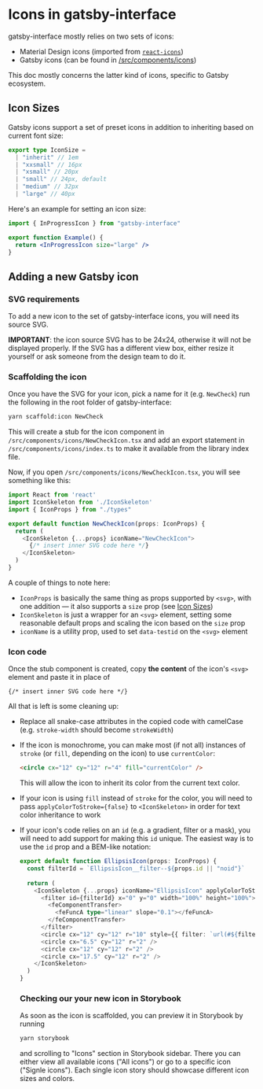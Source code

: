 # Icons in gatsby-interface

gatsby-interface mostly relies on two sets of icons:
* Material Design icons (imported from [`react-icons`](https://github.com/react-icons/react-icons))
* Gatsby icons (can be found in [/src/components/icons]())

This doc mostly concerns the latter kind of icons, specific to Gatsby ecosystem.

## Icon Sizes
Gatsby icons support a set of preset icons in addition to inheriting based on current font size:

```typescript
export type IconSize =
  | "inherit" // 1em
  | "xxsmall" // 16px
  | "xsmall" // 20px
  | "small" // 24px, default
  | "medium" // 32px
  | "large" // 40px
```

Here's an example for setting an icon size:
```jsx
import { InProgressIcon } from "gatsby-interface"

export function Example() {
  return <InProgressIcon size="large" />
}
```

## Adding a new Gatsby icon

### SVG requirements
To add a new icon to the set of gatsby-interface icons, you will need its source SVG. 

**IMPORTANT**: the icon source SVG has to be 24x24, otherwise it will not be displayed properly. 
If the SVG has a different view box, either resize it yourself or ask someone from the design team to do it.

### Scaffolding the icon
Once you have the SVG for your icon, pick a name for it (e.g. `NewCheck`) run the following in the root folder of gatsby-interface:
```bash
yarn scaffold:icon NewCheck
```
This will create a stub for the icon component in `/src/components/icons/NewCheckIcon.tsx` 
and add an export statement in `/src/components/icons/index.ts` to make it available from the library index file. 

Now, if you open `/src/components/icons/NewCheckIcon.tsx`, you will see something like this:
```typescript jsx
import React from 'react'
import IconSkeleton from './IconSkeleton'
import { IconProps } from "./types"

export default function NewCheckIcon(props: IconProps) {
  return (
    <IconSkeleton {...props} iconName="NewCheckIcon">
      {/* insert inner SVG code here */}
    </IconSkeleton>
  )
}
```
A couple of things to note here:
* `IconProps` is basically the same thing as props supported by `<svg>`, with one addition — it also supports a `size` prop (see [Icon Sizes](#icon-sizes))
* `IconSkeleton` is just a wrapper for an `<svg>` element, setting some reasonable default props and scaling the icon based on the `size` prop
* `iconName` is a utility prop, used to set `data-testid` on the `<svg>` element 

### Icon code
Once the stub component is created, copy **the content** of the icon's `<svg>` element and paste it in place of 
```
{/* insert inner SVG code here */}
```

All that is left is some cleaning up:
* Replace all snake-case attributes in the copied code with camelCase (e.g. `stroke-width` should become `strokeWidth`)
* If the icon is monochrome, you can make most (if not all) instances of `stroke` (or `fill`, depending on the icon) to use `currentColor`:
  ```html
  <circle cx="12" cy="12" r="4" fill="currentColor" />
  ```
  This will allow the icon to inherit its color from the current text color.
* If your icon is using `fill` instead of `stroke` for the color, you will need to pass `applyColorToStroke={false}` to `<IconSkeleton>` 
  in order for text color inheritance to work
* If your icon's code relies on an `id` (e.g. a gradient, filter or a mask), you will need to add support for making this `id` unique. 
  The easiest way is to use the `id` prop and a BEM-like notation:
  ```typescript jsx
  export default function EllipsisIcon(props: IconProps) {
    const filterId = `EllipsisIcon__filter--${props.id || "noid"}`
    
    return (
      <IconSkeleton {...props} iconName="EllipsisIcon" applyColorToStroke={false}>
        <filter id={filterId} x="0" y="0" width="100%" height="100%">
          <feComponentTransfer>
            <feFuncA type="linear" slope="0.1"></feFuncA>
          </feComponentTransfer>
        </filter>
        <circle cx="12" cy="12" r="10" style={{ filter: `url(#${filterId})` }} />
        <circle cx="6.5" cy="12" r="2" />
        <circle cx="12" cy="12" r="2" />
        <circle cx="17.5" cy="12" r="2" />
      </IconSkeleton>
    )
  }
  ```
  
  ### Checking our your new icon in Storybook
  As soon as the icon is scaffolded, you can preview it in Storybook by running
  ```bash
  yarn storybook
  ```
  and scrolling to "Icons" section in Storybook sidebar. There you can either view all available icons ("All icons") or go to a specific icon ("Signle icons"). 
  Each single icon story should showcase different icon sizes and colors. 
